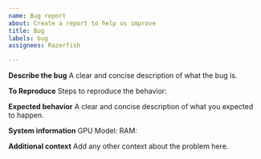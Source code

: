 ```yaml
---
name: Bug report
about: Create a report to help us improve
title: Bug
labels: bug
assignees: Razerfish

---
```


**Describe the bug**
A clear and concise description of what the bug is.

**To Reproduce**
Steps to reproduce the behavior:


**Expected behavior**
A clear and concise description of what you expected to happen.


**System information**
GPU Model:
RAM:

**Additional context**
Add any other context about the problem here.

